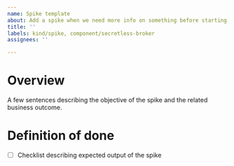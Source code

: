 ```yaml
---
name: Spike template
about: Add a spike when we need more info on something before starting to plan work
title: ''
labels: kind/spike, component/secretless-broker
assignees: ''

---
```


# Overview
A few sentences describing the objective of the spike and the related business outcome.

# Definition of done
- [ ] Checklist describing expected output of the spike
